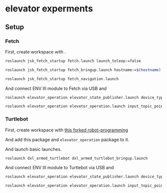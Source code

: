 # elevator experments

## Setup

### Fetch

First, create workspace with []().

```bash
roslaunch jsk_fetch_startup fetch.launch launch_teleop:=false
```

```bash
roslaunch jsk_fetch_startup fetch_bringup.launch hostname:=$(hostname) launch_google_chat:=false launch_gdrive_server:=false fetch_lifelog:=false fetch_tweet:=false sound_device:=plughw:2,0 use_speech_recognition:=false launch_move_base:=false launch_app_scheduler:=false
```

```bash
roslaunch jsk_fetch_startup fetch_navigation.launch
```

And connect ENV III module to Fetch via USB and

```bash
roslaunch elevator_operation elevator_state_publisher.launch device_type:=enviii device_name:=/dev/ttyUSB0 device_baud:=57600 robot_type:=fetch
```

```bash
roslaunch elevator_operation elevator_operation.launch input_topic_points:=/l515_head/depth_registered/quater/points switchbot_token_yaml:=<yaml>
```

### Turtlebot

First, create workspace with [this forked robot-programming](https://github.com/sktometometo/robot-programming)

And add this package and `elevator_operation` package to it.

And launch basic launches.

```bash
roslaunch dxl_armed_turtlebot dxl_armed_turtlebot_bringup.launch
```

And connect ENV III module to Turtlebot via USB and

```bash
roslaunch elevator_operation elevator_state_publisher.launch device_type:=enviii device_name:=/dev/ttyUSB0 device_baud:=57600 robot_type:=turtlebot
```

```bash
roslaunch elevator_operation elevator_operation.launch input_topic_points:=/camera/depth_registered/points launch_switchbot_client:=true switchbot_token_yaml:=/home/sktometometo/switchbot_token.yaml robot_type:=turtlebot use_elevator_movement_status:=false
```
